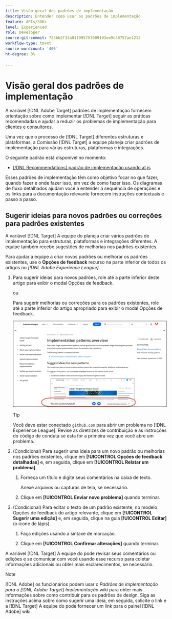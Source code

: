 ```yaml
---
title: Visão geral dos padrões de implementação
description: Entender como usar os padrões de implementação
feature: APIs/SDKs
level: Experienced
role: Developer
source-git-commit: 723bb2f33a011995757009193ee9c48757ae1213
workflow-type: tm+mt
source-wordcount: '405'
ht-degree: 0%

---
```


# Visão geral dos padrões de implementação

A variável [!DNL Adobe Target] padrões de implementação fornecem orientação sobre como implementar [!DNL Target] seguir as práticas recomendadas e ajudar a reduzir os problemas de implementação para clientes e consultores.

Uma vez que o processo de [!DNL Target] diferentes estruturas e plataformas, a Comissão [!DNL Target] a equipe planeja criar padrões de implementação para várias estruturas, plataformas e integrações.

O seguinte padrão está disponível no momento:

* [[!DNL Recommendations] padrão de implementação usando at.js](/help/dev/patterns/recs-atjs/recs-implementation-pattern-atjs.md)

Esses padrões de implementação têm como objetivo focar no que fazer, quando fazer e onde fazer isso, em vez de como fazer isso. Os diagramas de fluxo detalhados ajudam você a entender a sequência de operações e os links para a documentação relevante fornecem instruções contextuais e passo a passo.

## Sugerir ideias para novos padrões ou correções para padrões existentes

A variável [!DNL Target] A equipe do planeja criar vários padrões de implementação para estruturas, plataformas e integrações diferentes. A equipe também recebe sugestões de melhorias nos padrões existentes.

Para ajudar a equipe a criar novos padrões ou melhorar os padrões existentes, use o **Opções de feedback** recurso na parte inferior de todos os artigos no *[!DNL Adobe Experience League]*.

1. Para sugerir ideias para novos padrões, role até a parte inferior deste artigo para exibir o modal Opções de feedback.

   ou

   Para sugerir melhorias ou correções para os padrões existentes, role até a parte inferior do artigo apropriado para exibir o modal Opções de feedback.

   ![Modelo de opções de feedback no Experience League](/help/dev/patterns/assets/feedback-options.png)

   >[!TIP]
   >
   >Você deve estar conectado `github.com` para abrir um problema no [!DNL Experience League]. Revise as diretrizes de contribuição e as instruções do código de conduta se esta for a primeira vez que você abre um problema.

1. (Condicional) Para sugerir uma ideia para um novo padrão ou melhorias nos padrões existentes, clique em **[!UICONTROL Opções de feedback detalhadas]** e, em seguida, clique em **[!UICONTROL Relatar um problema]**.

   1. Forneça um título e digite seus comentários na caixa de texto.

      Anexe arquivos ou capturas de tela, se necessário.

   1. Clique em **[!UICONTROL Enviar novo problema]** quando terminar.

1. (Condicional) Para editar o texto de um padrão existente, no modelo Opções de feedback do artigo relevante, clique em **[!UICONTROL Sugerir uma edição]** e, em seguida, clique na guia **[!UICONTROL Editar]** (o ícone de lápis).

   1. Faça edições usando a sintaxe de marcação.

   1. Clique em **[!UICONTROL Confirmar alterações]** quando terminar.

A variável [!DNL Target] A equipe do pode revisar seus comentários ou edições e se comunicar com você usando esse recurso para coletar informações adicionais ou obter mais esclarecimentos, se necessário.

>[!NOTE]
>
>[!DNL Adobe] os funcionários podem usar o *Padrões de implementação para o [!DNL Adobe Target] Implementação* wiki para obter mais informações sobre como contribuir para os padrões de design. Siga as instruções acima sobre como sugerir uma ideia, em seguida, solicite o link e a [!DNL Target] A equipe do pode fornecer um link para o painel [!DNL Adobe] wiki.













